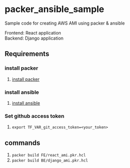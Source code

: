# packer_ansible_sample

Sample code for creating AWS AMI using packer &amp; ansible

Frontend: React application  
Backend: Django application

## Requirements

### install packer

1. [install packer](https://www.packer.io/docs/install/linux-stable/)

### install ansible

1. [install ansible](https://docs.ansible.com/ansible/latest/intro_installation.html)

### Set github access token

1. `export TF_VAR_git_access_token=<your_token>`

## commands

1. `packer build FE/react_ami.pkr.hcl`
1. `packer build BE/django_ami.pkr.hcl`
